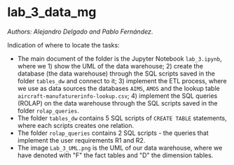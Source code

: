 # lab_3_data_mg

*Authors: Alejandro Delgado and Pablo Fernández*. 

Indication of where to locate the tasks:
- The main document of the folder is the Jupyter Notebook `lab_3.ipynb`, where we 1) show the UML of the data warehouse; 2) create the database (the data warehouse) through the SQL scripts saved in the folder `tables_dw` and connect to it; 3) implement the ETL process, where we use as data sources the databases `AIMS`, `AMOS` and the lookup table `aircraft-manufaturerinfo-lookup.csv`; 4) implement the SQL queries (ROLAP) on the data warehouse through the SQL scripts saved in the folder `rolap_queries`.
- The folder `tables_dw` contains 5 SQL scripts of `CREATE TABLE` statements, where each scripts creates one relation.
- The folder `rolap_queries` contains 2 SQL scripts - the queries that implement the user requirements R1 and R2.
- The image `Lab_3_UML.png` is the UML of our data warehouse, where we have denoted with "F" the fact tables and "D" the dimension tables.